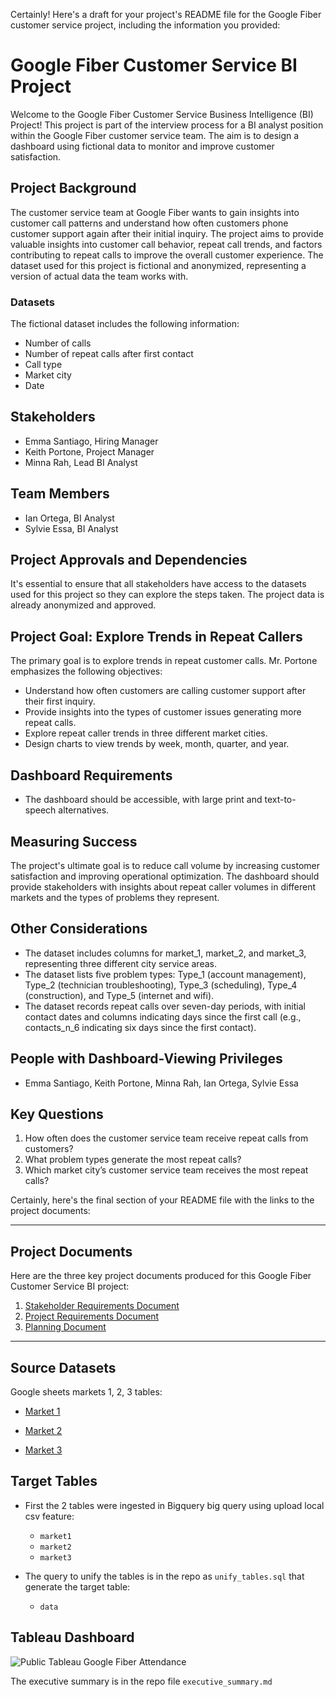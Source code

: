 Certainly! Here's a draft for your project's README file for the Google Fiber customer service project, including the information you provided:

# Google Fiber Customer Service BI Project

Welcome to the Google Fiber Customer Service Business Intelligence (BI) Project! This project is part of the interview process for a BI analyst position within the Google Fiber customer service team. The aim is to design a dashboard using fictional data to monitor and improve customer satisfaction.

## Project Background

The customer service team at Google Fiber wants to gain insights into customer call patterns and understand how often customers phone customer support again after their initial inquiry. The project aims to provide valuable insights into customer call behavior, repeat call trends, and factors contributing to repeat calls to improve the overall customer experience. The dataset used for this project is fictional and anonymized, representing a version of actual data the team works with.

### Datasets

The fictional dataset includes the following information:

- Number of calls
- Number of repeat calls after first contact
- Call type
- Market city
- Date

## Stakeholders

- Emma Santiago, Hiring Manager
- Keith Portone, Project Manager
- Minna Rah, Lead BI Analyst

## Team Members

- Ian Ortega, BI Analyst
- Sylvie Essa, BI Analyst

## Project Approvals and Dependencies

It's essential to ensure that all stakeholders have access to the datasets used for this project so they can explore the steps taken. The project data is already anonymized and approved.

## Project Goal: Explore Trends in Repeat Callers

The primary goal is to explore trends in repeat customer calls. Mr. Portone emphasizes the following objectives:

- Understand how often customers are calling customer support after their first inquiry.
- Provide insights into the types of customer issues generating more repeat calls.
- Explore repeat caller trends in three different market cities.
- Design charts to view trends by week, month, quarter, and year.

## Dashboard Requirements

- The dashboard should be accessible, with large print and text-to-speech alternatives.

## Measuring Success

The project's ultimate goal is to reduce call volume by increasing customer satisfaction and improving operational optimization. The dashboard should provide stakeholders with insights about repeat caller volumes in different markets and the types of problems they represent.

## Other Considerations

- The dataset includes columns for market_1, market_2, and market_3, representing three different city service areas.
- The dataset lists five problem types: Type_1 (account management), Type_2 (technician troubleshooting), Type_3 (scheduling), Type_4 (construction), and Type_5 (internet and wifi).
- The dataset records repeat calls over seven-day periods, with initial contact dates and columns indicating days since the first call (e.g., contacts_n_6 indicating six days since the first contact).

## People with Dashboard-Viewing Privileges

- Emma Santiago, Keith Portone, Minna Rah, Ian Ortega, Sylvie Essa

## Key Questions

1. How often does the customer service team receive repeat calls from customers?
2. What problem types generate the most repeat calls?
3. Which market city’s customer service team receives the most repeat calls?

Certainly, here's the final section of your README file with the links to the project documents:

---

## Project Documents

Here are the three key project documents produced for this Google Fiber Customer Service BI project:

1. [Stakeholder Requirements Document](https://docs.google.com/document/d/1Q07IMMDWT0HxJ2uwOvyZgOlNttPpd1AJ6rJkaqaNOqM/edit?usp=sharing&resourcekey=0-aygyvd3tdd8TarqmbVGYRw)
2. [Project Requirements Document](https://docs.google.com/document/d/12ZKLj5Quc593Qcc_GBnRz-CTlRFHfqAvunMGG9YphL8/edit?usp=sharing&resourcekey=0-V4wLC4FYY7Ry55RHulW85g)
3. [Planning Document](https://docs.google.com/document/d/16yRZ6AhkfmeLg8q17ZvAyiKxJedrkYP9azxQ7R2Nqm4/edit?usp=sharing&resourcekey=0-AN7iBBwDFObjqy2HwkMKpA)

---


## Source Datasets

Google sheets markets 1, 2, 3 tables:

* [Market 1](https://docs.google.com/spreadsheets/d/1jVyA06t9G7grA7Bvi4qfZTGxBJ5St7bBTOREPwxBkVQ/edit?usp=sharing)

* [Market 2](https://docs.google.com/spreadsheets/d/19TZ_WOEjdHSKm6QFBnlIbBbhYVesHbdGzMkf_qSdf4A/edit?usp=sharing&resourcekey=0-cm8EaTm4AwHwtSRD4G-JiA)

* [Market 3](https://docs.google.com/spreadsheets/d/1grPaIYrYQqm35M33EQon1gzO-tacVKTgXJKKwUKFnNE/edit?usp=sharing)


## Target Tables

* First the 2 tables were ingested in Bigquery big query using upload local csv feature:
    * `market1`
    * `market2`
    * `market3`

* The query to unify the tables is in the repo as `unify_tables.sql` that generate the target table:
    * `data`

## Tableau Dashboard

![Public Tableau Google Fiber Attendance](https://public.tableau.com/app/profile/pedro.loes/viz/GoogleFiber_16997422096980/Story1_1)

The executive summary is in the repo file `executive_summary.md`


